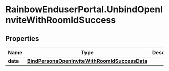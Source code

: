 # RainbowEnduserPortal.UnbindOpenInviteWithRoomIdSuccess

## Properties

Name | Type | Description | Notes
------------ | ------------- | ------------- | -------------
**data** | [**BindPersonaOpenInviteWithRoomIdSuccessData**](BindPersonaOpenInviteWithRoomIdSuccessData.md) |  | 


